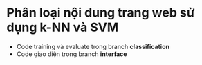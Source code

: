 # Phân loại nội dung trang web sử dụng k-NN và SVM

- Code training và evaluate trong branch **classification**
- Code giao diện trong branch **interface**